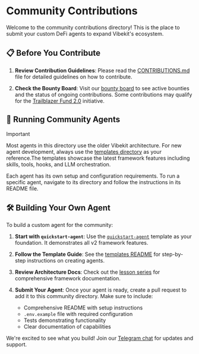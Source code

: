 # Community Contributions

Welcome to the community contributions directory! This is the place to submit your custom DeFi agents to expand Vibekit's ecosystem.

## 📋 Before You Contribute

1. **Review Contribution Guidelines**: Please read the [CONTRIBUTIONS.md](https://github.com/EmberAGI/arbitrum-vibekit/blob/main/CONTRIBUTIONS.md) file for detailed guidelines on how to contribute.

2. **Check the Bounty Board**: Visit our [bounty board](https://github.com/orgs/EmberAGI/projects/13) to see active bounties and the status of ongoing contributions. Some contributions may qualify for the [Trailblazer Fund 2.0](https://www.emberai.xyz/blog/introducing-arbitrum-vibekit-and-the-trailblazer-fund-2-0) initiative.

## 🚀 Running Community Agents

> [!IMPORTANT]  
> Most agents in this directory use the older Vibekit architecture. For new agent development, always use the [templates directory](https://github.com/EmberAGI/arbitrum-vibekit/tree/main/typescript/templates) as your reference.The templates showcase the latest framework features including skills, tools, hooks, and LLM orchestration.

Each agent has its own setup and configuration requirements. To run a specific agent, navigate to its directory and follow the instructions in its README file.

## 🛠️ Building Your Own Agent

To build a custom agent for the community:

1. **Start with `quickstart-agent`**: Use the [`quickstart-agent`](https://github.com/EmberAGI/arbitrum-vibekit/tree/main/typescript/templates/quickstart-agent) template as your foundation. It demonstrates all v2 framework features.

2. **Follow the Template Guide**: See the [templates README](https://github.com/EmberAGI/arbitrum-vibekit/tree/main/typescript/templates/README.md) for step-by-step instructions on creating agents.

3. **Review Architecture Docs**: Check out the [lesson series](https://github.com/EmberAGI/arbitrum-vibekit/tree/main/typescript/lib/arbitrum-vibekit-core/docs) for comprehensive framework documentation.

4. **Submit Your Agent**: Once your agent is ready, create a pull request to add it to this community directory. Make sure to include:
   - Comprehensive README with setup instructions
   - `.env.example` file with required configuration
   - Tests demonstrating functionality
   - Clear documentation of capabilities

We're excited to see what you build! Join our [Telegram chat](https://t.me/EmberChat) for updates and support.
